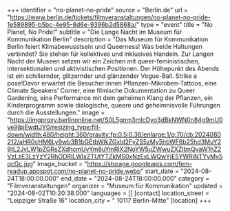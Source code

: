 +++
identifier = "no-planet-no-pride"
source = "Berlin.de"
url = "https://www.berlin.de/tickets/filmveranstaltungen/no-planet-no-pride-1e589895-b5bc-4e95-8d6e-9396b2d5868a/"
type = "event"
title = "No Planet, No Pride!"
subtitle = "Die Lange Nacht im Museum für Kommunikation Berlin"
description = "Das Museum für Kommunikation Berlin feiert Klimabewusstsein und Queerness! Was beide Haltungen verbindet? Sie stehen für kollektives und inklusives Handeln. Zur Langen Nacht der Museen setzen wir ein Zeichen mit queer-feministischen, intersektionalen und aktivistischen Positionen. Der Höhepunkt des Abends ist ein schillernder, glitzernder und glänzender Vogue-Ball. Strike a pose!Davor erwartet die Besucher:innen Pflanzen-Mikroben-Tattoos, eine Climate Speakers’ Corner, eine filmische Dokumentation zu Queer Gardening, eine Performance mit dem geheimen Klang der Pflanzen, ein Kinderprogramm sowie dialogische, queere und geheimnisvolle Führungen durch die Ausstellungen."
image = "https://imgproxy.berlinonline.net/S0L5gnm3mIcDyo3dBkNWN0n84g9mU0ve9jbjEwdtJY0/resizing_type:fill-down/width:480/height:360/gravity:fp:0.5:0.38/enlarge:1/q:70/cb:2024080212/aHR0cHM6Ly9wb3B1bGEtbWlkZGxld2FyZS5zMy5hbWF6b25hd3MuY29tL2JvLW1pZGRsZXdhcmUvYm8uYmRlX2NoYW5uZWwuZXZlbnQvaW1hZ2VzLzE3LzYzY2RhODRlLWIxZTUtYTZkMS0xNzExLWQwYjE5YWRiNTYyMy5qcGc.jpg"
image_bucket = "https://storage.googleapis.com/fem-readup.appspot.com/no-planet-no-pride.webp"
start_date = "2024-08-24T18:00:00.000"
end_date = "2024-08-24T18:00:00.000"
category = "Filmveranstaltungen"
organizer = "Museum für Kommunikation"
updated = "2024-08-02T10:20:38.000"
languages = []
[contact]
location_street = "Leipziger Straße 16"
location_city = " 10117 Berlin-Mitte"
[location]
+++